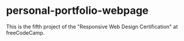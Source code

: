 # personal-portfolio-webpage
This is the fifth project of the "Responsive Web Design Certification" at freeCodeCamp.
